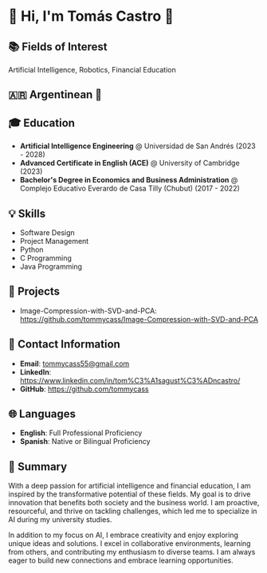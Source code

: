 # 👤 Hi, I'm Tomás Castro 👋

## 📚 Fields of Interest
Artificial Intelligence, Robotics, Financial Education

## 🇦🇷 Argentinean 🧉

## 🎓 Education
- **Artificial Intelligence Engineering** @ Universidad de San Andrés (2023 - 2028)
- **Advanced Certificate in English (ACE)** @ University of Cambridge (2023)
- **Bachelor's Degree in Economics and Business Administration** @ Complejo Educativo Everardo de Casa Tilly (Chubut) (2017 - 2022)

## 💡 Skills
- Software Design
- Project Management
- Python
- C Programming
- Java Programming

## 📂 Projects
- Image-Compression-with-SVD-and-PCA: https://github.com/tommycass/Image-Compression-with-SVD-and-PCA

## 📧 Contact Information
- **Email**: tommycass55@gmail.com
- **LinkedIn**: https://www.linkedin.com/in/tom%C3%A1sagust%C3%ADncastro/
- **GitHub**: https://github.com/tommycass
  
## 🌐 Languages
- **English**: Full Professional Proficiency
- **Spanish**: Native or Bilingual Proficiency

## 💬 Summary
With a deep passion for artificial intelligence and financial education, I am inspired by the transformative potential of these fields. My goal is to drive innovation that benefits both society and the business world. I am proactive, resourceful, and thrive on tackling challenges, which led me to specialize in AI during my university studies.

In addition to my focus on AI, I embrace creativity and enjoy exploring unique ideas and solutions. I excel in collaborative environments, learning from others, and contributing my enthusiasm to diverse teams. I am always eager to build new connections and embrace learning opportunities.

